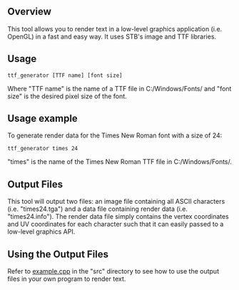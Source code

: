 ## Overview
This tool allows you to render text in a low-level graphics application (i.e. OpenGL) in a fast and easy way. It uses STB's image and TTF libraries.

## Usage
```
ttf_generator [TTF name] [font size]
```
Where "TTF name" is the name of a TTF file in C:/Windows/Fonts/ and "font size" is the desired pixel size of the font.

## Usage example
To generate render data for the Times New Roman font with a size of 24:
```
ttf_generator times 24
```
"times" is the name of the Times New Roman TTF file in C:/Windows/Fonts/.

## Output Files
This tool will output two files: an image file containing all ASCII characters (i.e. "times24.tga") and a data file containing render data (i.e. "times24.info"). The render data file simply contains the vertex coordinates and UV coordinates for each character such that it can easily passed to a low-level graphics API.

## Using the Output Files
Refer to [example.cpp](https://github.com/Nick-Sohacki/true_type_font_generator/blob/master/src/example.cpp) in the "src" directory to see how to use the output files in your own program to render text.
